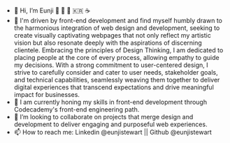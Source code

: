 - 👋 Hi, I’m Eunji  :woman: :speech_balloon:  :palm_tree: :kr: :coffee:
- 👀 I'm driven by front-end development and find myself humbly drawn to the harmonious integration of web design and development, seeking to create visually captivating webpages that not only reflect my artistic vision but also resonate deeply with the aspirations of discerning clientele. Embracing the principles of Design Thinking, I am dedicated to placing people at the core of every process, allowing empathy to guide my decisions. With a strong commitment to user-centered design, I strive to carefully consider and cater to user needs, stakeholder goals, and technical capabilities, seamlessly weaving them together to deliver digital experiences that transcend expectations and drive meaningful impact for businesses.
- 🌱 I am currently honing my skills in front-end development through Codecademy's front-end engineering path.
- 💞️ I’m looking to collaborate on projects that merge design and development to deliver engaging and purposeful web experiences.
- 📫 How to reach me: Linkedin @eunjistewart || Github @eunjistewart 

<!---
eunjistewart/eunjistewart is a ✨ special ✨ repository because its `README.md` (this file) appears on your GitHub profile.
You can click the Preview link to take a look at your changes.
--->
